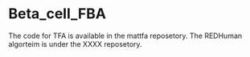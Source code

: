 # Beta_cell_FBA

The code for TFA is available in the mattfa reposetory. The REDHuman algorteim is under the XXXX reposetory.
